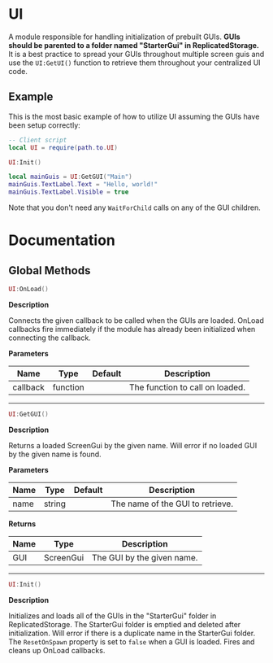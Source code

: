 # UI
A module responsible for handling initialization of prebuilt GUIs. **GUIs should be parented to a folder named "StarterGui" in ReplicatedStorage.** It is a best practice to spread your GUIs throughout multiple screen guis and use the `UI:GetUI()` function to retrieve them throughout your centralized UI code.

## Example

This is the most basic example of how to utilize UI assuming the GUIs have been setup correctly:
```lua
-- Client script
local UI = require(path.to.UI)

UI:Init()

local mainGuis = UI:GetGUI("Main")
mainGuis.TextLabel.Text = "Hello, world!"
mainGuis.TextLabel.Visible = true
```
Note that you don't need any `WaitForChild` calls on any of the GUI children.

# Documentation

## Global Methods

```lua
UI:OnLoad()
```

**Description** <div>
Connects the given callback to be called when the GUIs are loaded. OnLoad callbacks fire immediately if the module has already been initialized when connecting the callback.

**Parameters**

| Name | Type | Default | Description |
| --- | --- | --- | --- |
| callback | function | | The function to call on loaded. |

---

```lua
UI:GetGUI()
```

**Description** <div>
Returns a loaded ScreenGui by the given name. Will error if no loaded GUI by the given name is found.

**Parameters**

| Name | Type | Default | Description |
| --- | --- | --- | --- |
| name | string | | The name of the GUI to retrieve. |

**Returns**

| Name | Type | Description |
| --- | --- | --- |
| GUI | ScreenGui | The GUI by the given name. |

---

```lua
UI:Init()
```

**Description** <div>
Initializes and loads all of the GUIs in the "StarterGui" folder in ReplicatedStorage. The StarterGui folder is emptied and deleted after initialization. Will error if there is a duplicate name in the StarterGui folder. The `ResetOnSpawn` property is set to `false` when a GUI is loaded. Fires and cleans up OnLoad callbacks.